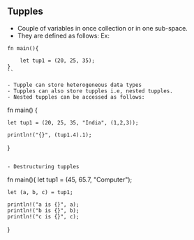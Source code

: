 ## Tupples

- Couple of variables in once collection or in one sub-space.
- They are defined as follows:
Ex:
```
fn main(){

    let tup1 = (20, 25, 35);
}
``  

- Tupple can store heterogeneous data types
- Tupples can also store tupples i.e, nested tupples.
- Nested tupples can be accessed as follows:
```
fn main() {

    let tup1 = (20, 25, 35, "India", (1,2,3));

    println!("{}", (tup1.4).1);
}
```

- Destructuring tupples
```
fn main(){
    let tup1 = (45, 65.7, "Computer");

    let (a, b, c) = tup1;

    println!("a is {}", a);
    println!("b is {}", b);
    println!("c is {}", c);
}
```